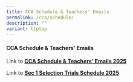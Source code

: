 ```yaml
---
title: CCA Schedule & Teachers' Emails
permalink: /cca/schedule/
description: ""
variant: tiptap
---
```

<h4><strong>CCA Schedule &amp; Teachers' Emails</strong></h4>
<p>Link to <strong><a href="/files/CCA_Schedule___Teachers__Emails_2025.pdf" rel="noopener nofollow" target="_blank">CCA Schedule &amp; Teachers' Emails 2025</a></strong>
</p>
<p>Link to <strong><a href="/files/2025_ZHSS_Sec_1_CCA_Selection_Trials_Schedule__updated_.pdf" rel="noopener nofollow" target="_blank">Sec 1 Selection Trials Schedule 2025</a></strong>
</p>